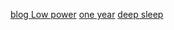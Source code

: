 [blog Low power](https://randomnerdtutorials.com/power-saving-latching-circuit/)
[one year](https://blog.sarine.nl/2020/01/01/1-year-sensor.html)
[deep sleep](https://thingpulse.com/max-deep-sleep-for-esp8266/)

